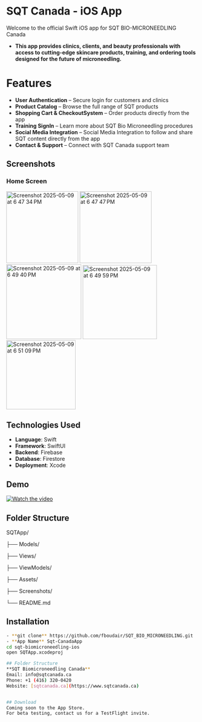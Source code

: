 # SQT Canada - iOS App
Welcome to the official Swift iOS app for SQT BIO-MICRONEEDLING Canada
- **This app provides clinics, clients, and beauty professionals with access to cutting-edge skincare products, 
training, and ordering tools designed for the future of microneedling.**
# Features
- **User Authentication** – Secure login for customers and clinics
- **Product Catalog** – Browse the full range of SQT products
- **Shopping Cart & CheckoutSystem** – Order products directly from the app
- **Training SignIn** – Learn more about SQT Bio Microneedling procedures
- **Social Media Integration** – Social Media Integration to follow and share SQT content directly from the app
- **Contact & Support** – Connect with SQT Canada support team


## Screenshots
### Home Screen
<img width="190" alt="Screenshot 2025-05-09 at 6 47 34 PM" src="https://github.com/user-attachments/assets/dcedf3c5-55a9-4dab-8075-2ee7ca3c903e" />
<img width="190" alt="Screenshot 2025-05-09 at 6 47 47 PM" src="https://github.com/user-attachments/assets/1cf33d28-f880-4737-913e-f081860aca99" />
<img width="198" alt="Screenshot 2025-05-09 at 6 49 40 PM" src="https://github.com/user-attachments/assets/81eaf114-524d-4a1b-8195-bf532bd3f863" />
<img width="196" alt="Screenshot 2025-05-09 at 6 49 59 PM" src="https://github.com/user-attachments/assets/d066ca84-4a1b-4db0-ae89-0b42c179e625" />
<img width="183" alt="Screenshot 2025-05-09 at 6 51 09 PM" src="https://github.com/user-attachments/assets/3164f52e-15dd-403a-adb4-34708b6577c4" />


## Technologies Used
- **Language**: Swift
- **Framework**: SwiftUI 
- **Backend**: Firebase
- **Database**: Firestore
- **Deployment**: Xcode

## Demo
[![Watch the video](https://youtube.com/shorts/MmYAAdqct78?si=XVYVVUAbW6jTtLmP)](https://youtube.com/shorts/MmYAAdqct78)


## Folder Structure
SQTApp/

├── Models/

├── Views/

├── ViewModels/

├── Assets/

├── Screenshots/

└── README.md

## Installation
```bash
- **git clone** https://github.com/fboudair/SQT_BIO_MICRONEEDLING.git
- **App Name** Sqt-CanadaApp
cd sqt-biomicroneedling-ios
open SQTApp.xcodeproj

## Folder Structure
**SQT Biomicroneedling Canada**  
Email: info@sqtcanada.ca  
Phone: +1 (416) 320-0420  
Website: [sqtcanada.ca](https://www.sqtcanada.ca)


## Download
Coming soon to the App Store.  
For beta testing, contact us for a TestFlight invite.

